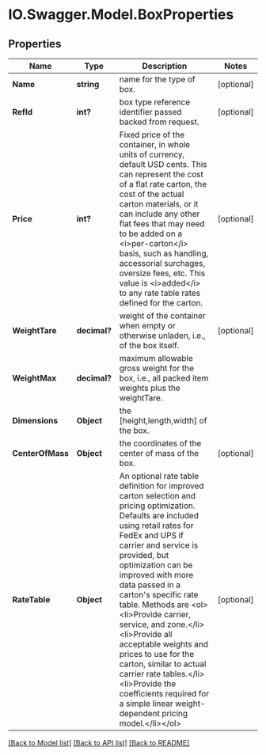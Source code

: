 # IO.Swagger.Model.BoxProperties
## Properties

Name | Type | Description | Notes
------------ | ------------- | ------------- | -------------
**Name** | **string** | name for the type of box. | [optional] 
**RefId** | **int?** | box type reference identifier passed backed from request. | [optional] 
**Price** | **int?** | Fixed price of the container, in whole units of currency, default USD cents. This can represent the cost of a flat rate carton, the cost of the actual carton materials, or it can include any other flat fees that may need to be added on a &lt;i&gt;per-carton&lt;/i&gt; basis, such as handling, accessorial surchages, oversize fees, etc. This value is &lt;i&gt;added&lt;/i&gt; to any rate table rates defined for the carton. | [optional] 
**WeightTare** | **decimal?** | weight of the container when empty or otherwise unladen, i.e., of the box itself. | [optional] 
**WeightMax** | **decimal?** | maximum allowable gross weight for the box, i.e., all packed item weights plus the weightTare. | 
**Dimensions** | **Object** | the [height,length,width] of the box. | 
**CenterOfMass** | **Object** | the coordinates of the center of mass of the box. | [optional] 
**RateTable** | **Object** | An optional rate table definition for improved carton selection and pricing optimization. Defaults are included using retail rates for FedEx and UPS if carrier and service is provided, but optimization can be improved with more data passed in a carton&#39;s specific rate table. Methods are &lt;ol&gt;&lt;li&gt;Provide carrier, service, and zone.&lt;/li&gt;&lt;li&gt;Provide all acceptable weights and prices to use for the carton, similar to actual carrier rate tables.&lt;/li&gt;&lt;li&gt;Provide the coefficients required for a simple linear weight-dependent pricing model.&lt;/li&gt;&lt;/ol&gt; | [optional] 

[[Back to Model list]](../README.md#documentation-for-models) [[Back to API list]](../README.md#documentation-for-api-endpoints) [[Back to README]](../README.md)

